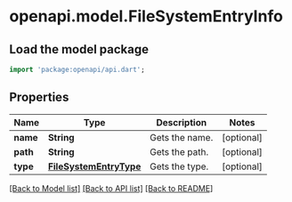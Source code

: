 # openapi.model.FileSystemEntryInfo

## Load the model package
```dart
import 'package:openapi/api.dart';
```

## Properties
Name | Type | Description | Notes
------------ | ------------- | ------------- | -------------
**name** | **String** | Gets the name. | [optional] 
**path** | **String** | Gets the path. | [optional] 
**type** | [**FileSystemEntryType**](FileSystemEntryType.md) | Gets the type. | [optional] 

[[Back to Model list]](../README.md#documentation-for-models) [[Back to API list]](../README.md#documentation-for-api-endpoints) [[Back to README]](../README.md)


